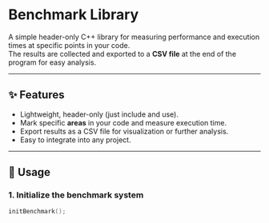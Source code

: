 
# Benchmark Library

A simple header-only C++ library for measuring performance and execution times at specific points in your code.  
The results are collected and exported to a **CSV file** at the end of the program for easy analysis.

---

## ✨ Features
- Lightweight, header-only (just include and use).
- Mark specific **areas** in your code and measure execution time.
- Export results as a CSV file for visualization or further analysis.
- Easy to integrate into any project.

---

## 🚀 Usage

### 1. Initialize the benchmark system
```cpp
initBenchmark();
```